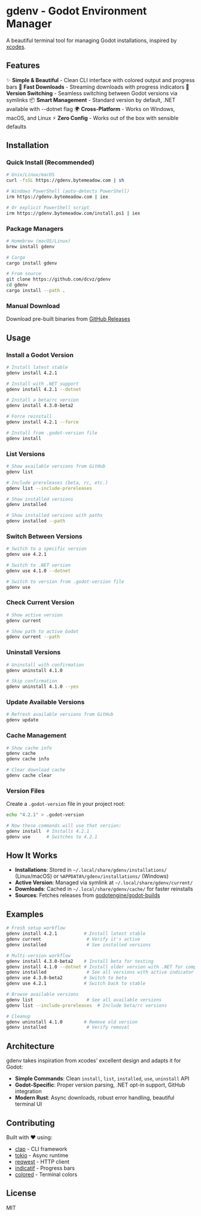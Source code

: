 # gdenv - Godot Environment Manager

A beautiful terminal tool for managing Godot installations, inspired by [xcodes](https://github.com/XcodesOrg/xcodes).

## Features

✨ **Simple & Beautiful** - Clean CLI interface with colored output and progress bars
🚀 **Fast Downloads** - Streaming downloads with progress indicators
🔄 **Version Switching** - Seamless switching between Godot versions via symlinks
📦 **Smart Management** - Standard version by default, .NET available with --dotnet flag
🌍 **Cross-Platform** - Works on Windows, macOS, and Linux
⚡ **Zero Config** - Works out of the box with sensible defaults

## Installation

### Quick Install (Recommended)

```bash
# Unix/Linux/macOS
curl -fsSL https://gdenv.bytemeadow.com | sh

# Windows PowerShell (auto-detects PowerShell)
irm https://gdenv.bytemeadow.com | iex

# Or explicit PowerShell script
irm https://gdenv.bytemeadow.com/install.ps1 | iex
```

### Package Managers

```bash
# Homebrew (macOS/Linux)
brew install gdenv

# Cargo
cargo install gdenv

# From source
git clone https://github.com/dcvz/gdenv
cd gdenv
cargo install --path .
```

### Manual Download

Download pre-built binaries from [GitHub Releases](https://github.com/dcvz/gdenv/releases)

## Usage

### Install a Godot Version

```bash
# Install latest stable
gdenv install 4.2.1

# Install with .NET support
gdenv install 4.2.1 --dotnet

# Install a beta/rc version
gdenv install 4.3.0-beta2

# Force reinstall
gdenv install 4.2.1 --force

# Install from .godot-version file
gdenv install
```

### List Versions

```bash
# Show available versions from GitHub
gdenv list

# Include prereleases (beta, rc, etc.)
gdenv list --include-prereleases

# Show installed versions
gdenv installed

# Show installed versions with paths
gdenv installed --path
```

### Switch Between Versions

```bash
# Switch to a specific version
gdenv use 4.2.1

# Switch to .NET version
gdenv use 4.1.0 --dotnet

# Switch to version from .godot-version file
gdenv use
```

### Check Current Version

```bash
# Show active version
gdenv current

# Show path to active Godot
gdenv current --path
```

### Uninstall Versions

```bash
# Uninstall with confirmation
gdenv uninstall 4.1.0

# Skip confirmation
gdenv uninstall 4.1.0 --yes
```

### Update Available Versions

```bash
# Refresh available versions from GitHub
gdenv update
```

### Cache Management

```bash
# Show cache info
gdenv cache
gdenv cache info

# Clear download cache
gdenv cache clear
```

### Version Files

Create a `.godot-version` file in your project root:

```bash
echo "4.2.1" > .godot-version

# Now these commands will use that version:
gdenv install  # Installs 4.2.1
gdenv use      # Switches to 4.2.1
```

## How It Works

- **Installations**: Stored in `~/.local/share/gdenv/installations/` (Linux/macOS) or `%APPDATA%/gdenv/installations/` (Windows)
- **Active Version**: Managed via symlink at `~/.local/share/gdenv/current/`
- **Downloads**: Cached in `~/.local/share/gdenv/cache/` for faster reinstalls
- **Sources**: Fetches releases from [godotengine/godot-builds](https://github.com/godotengine/godot-builds)

## Examples

```bash
# Fresh setup workflow
gdenv install 4.2.1          # Install latest stable
gdenv current                 # Verify it's active
gdenv installed               # See installed versions

# Multi-version workflow
gdenv install 4.3.0-beta2    # Install beta for testing
gdenv install 4.1.0 --dotnet # Install older version with .NET for compatibility
gdenv installed               # See all versions with active indicator (★)
gdenv use 4.3.0-beta2        # Switch to beta
gdenv use 4.2.1              # Switch back to stable

# Browse available versions
gdenv list                    # See all available versions
gdenv list --include-prereleases  # Include beta/rc versions

# Cleanup
gdenv uninstall 4.1.0        # Remove old version
gdenv installed               # Verify removal
```

## Architecture

gdenv takes inspiration from xcodes' excellent design and adapts it for Godot:

- **Simple Commands**: Clean `install`, `list`, `installed`, `use`, `uninstall` API
- **Godot-Specific**: Proper version parsing, .NET opt-in support, GitHub integration  
- **Modern Rust**: Async downloads, robust error handling, beautiful terminal UI

## Contributing

Built with ❤️ using:
- [clap](https://github.com/clap-rs/clap) - CLI framework
- [tokio](https://tokio.rs/) - Async runtime
- [reqwest](https://github.com/seanmonstar/reqwest) - HTTP client
- [indicatif](https://github.com/console-rs/indicatif) - Progress bars
- [colored](https://github.com/mackwic/colored) - Terminal colors

## License

MIT
